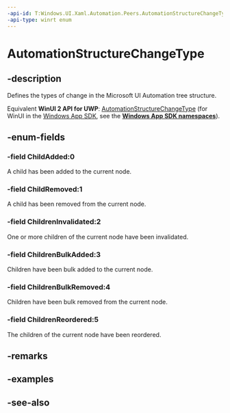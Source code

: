 ```yaml
---
-api-id: T:Windows.UI.Xaml.Automation.Peers.AutomationStructureChangeType
-api-type: winrt enum
---
```


<!-- Enumeration syntax
public enum Windows.UI.Xaml.Automation.Peers.AutomationStructureChangeType : int
-->

# AutomationStructureChangeType

## -description
Defines the types of change in the Microsoft UI Automation tree structure.

Equivalent **WinUI 2 API for UWP**: [AutomationStructureChangeType](/windows/winui/api/microsoft.ui.xaml.automation.peers.automationstructurechangetype) (for WinUI in the [Windows App SDK](/windows/apps/windows-app-sdk/), see the **[Windows App SDK namespaces](/windows/windows-app-sdk/api/winrt/)**).

## -enum-fields
### -field ChildAdded:0
A child has been added to the current node.

### -field ChildRemoved:1
A child has been removed from the current node.

### -field ChildrenInvalidated:2
One or more children of the current node have been invalidated.

### -field ChildrenBulkAdded:3
Children have been bulk added to the current node.

### -field ChildrenBulkRemoved:4
Children have been bulk removed from the current node.

### -field ChildrenReordered:5
The children of the current node have been reordered.


## -remarks

## -examples

## -see-also
